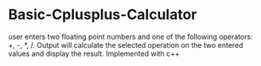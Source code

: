 # Basic-Cplusplus-Calculator
user enters two floating point numbers and one of the following operators: +, -, *, /. 
Output will calculate the selected operation on the two entered values and display the result. 
Implemented with c++
